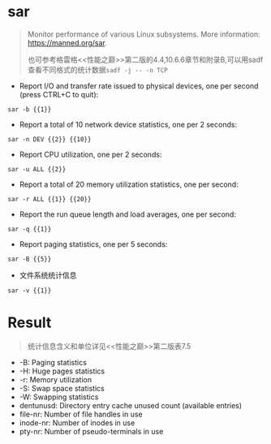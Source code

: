 # sar

> Monitor performance of various Linux subsystems.
> More information: <https://manned.org/sar>.
>
> 也可参考格雷格<<性能之巅>>第二版的4.4,10.6.6章节和附录B,可以用sadf查看不同格式的统计数据`sadf -j -- -n TCP`

- Report I/O and transfer rate issued to physical devices, one per second (press CTRL+C to quit):

`sar -b {{1}}`

- Report a total of 10 network device statistics, one per 2 seconds:

`sar -n DEV {{2}} {{10}}`

- Report CPU utilization, one per 2 seconds:

`sar -u ALL {{2}}`

- Report a total of 20 memory utilization statistics, one per second:

`sar -r ALL {{1}} {{20}}`

- Report the run queue length and load averages, one per second:

`sar -q {{1}}`

- Report paging statistics, one per 5 seconds:

`sar -B {{5}}`

- 文件系统统计信息

`sar -v {{1}}`

# Result

> 统计信息含义和单位详见<<性能之巅>>第二版表7.5

-  -B: Paging statistics 
-  -H: Huge pages statistics 
-  -r: Memory utilization 
-  -S: Swap space statistics 
-  -W: Swapping statistics
-   dentunusd: Directory entry cache unused count (available entries) 
-   file-nr: Number of file handles in use
-    inode-nr: Number of inodes in use 
-   pty-nr: Number of pseudo-terminals in use
